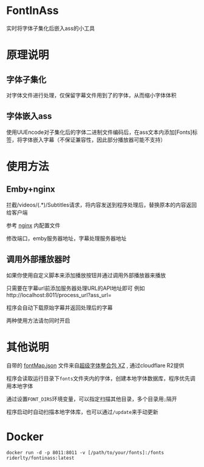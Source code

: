 # FontInAss

实时将字体子集化后嵌入ass的小工具

# 原理说明

## 字体子集化

对字体文件进行处理，仅保留字幕文件用到了的字体，从而缩小字体体积

## 字体嵌入ass
使用UUEncode对子集化后的字体二进制文件编码后，在ass文本内添加[Fonts]标签，将字体嵌入字幕（不保证兼容性，因此部分播放器可能不支持）

# 使用方法

## Emby+nginx

拦截/videos/(.*)/Subtitles请求，将内容发送到程序处理后，替换原本的内容返回给客户端

参考 [nginx](https://github.com/RiderLty/fontInAss/tree/main/nginx) 内配置文件

修改端口，emby服务器地址，字幕处理服务器地址

## 调用外部播放器时

如果你使用自定义脚本来添加播放按钮并通过调用外部播放器来播放

只需要在字幕url前添加服务器处理URL的API地址即可 例如 http://localhost:8011/process_url?ass_url=

程序会自动下载原始字幕并返回处理后的字幕

两种使用方法请勿同时开启

# 其他说明

自带的 [fontMap.json](https://github.com/RiderLty/fontInAss/blob/main/fontMap.json) 文件来自[超级字体整合包 XZ](https://vcb-s.com/archives/1114) , 通过cloudflare R2提供

程序会读取运行目录下`fonts`文件夹内的字体，创建本地字体数据库，程序优先调用本地字体

通过设置`FONT_DIRS`环境变量，可以指定扫描其他目录，多个目录用`;`隔开

程序启动时自动扫描本地字体库，也可以通过`/update`来手动更新 

# Docker

`docker run -d -p 8011:8011 -v [/path/to/your/fonts]:/fonts riderlty/fontinass:latest`



